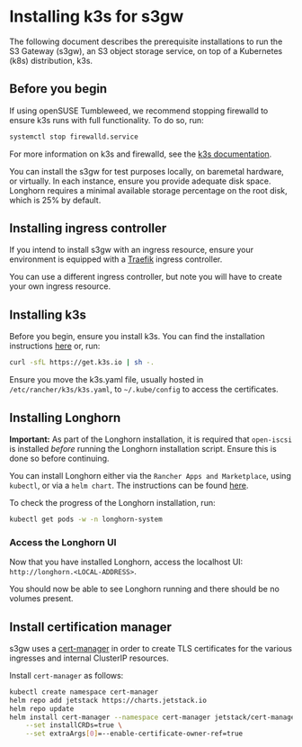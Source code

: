 
# Installing k3s for s3gw

The following document describes the prerequisite installations to run the
S3 Gateway (s3gw), an S3 object storage service, on top of a Kubernetes (k8s)
distribution, k3s.

## Before you begin

If using openSUSE Tumbleweed, we recommend stopping
firewalld to ensure k3s runs with full functionality. To do so, run:

```bash
systemctl stop firewalld.service
```

For more information on k3s and firewalld, see the
[k3s documentation](https://docs.k3s.io/advanced#red-hat-enterprise-linux--centos).

You can install the s3gw for test purposes locally, on baremetal hardware,
or virtually. In each instance, ensure you provide adequate disk space.
Longhorn requires a minimal available storage percentage on the root disk,
which is 25% by default.

## Installing ingress controller

If you intend to install s3gw with an ingress resource, ensure your
environment is equipped with a [Traefik](https://helm.traefik.io/traefik)
ingress controller.

You can use a different ingress controller, but note you will have to
create your own ingress resource.

## Installing k3s

Before you begin, ensure you install k3s. You can find the installation
instructions [here](https://k3s.io/) or, run:

```bash
curl -sfL https://get.k3s.io | sh -.
```

Ensure you move the k3s.yaml file, usually hosted in
`/etc/rancher/k3s/k3s.yaml`, to `~/.kube/config` to access the
certificates.

## Installing Longhorn

**Important:** As part of the Longhorn installation, it is required that
`open-iscsi` is installed *before* running the Longhorn installation script.
Ensure this is done so before continuing.

You can install Longhorn either via the `Rancher Apps and Marketplace`,
using `kubectl`, or via a `helm chart`. The instructions can be found
[here](https://longhorn.io/docs/1.4.2/deploy/install/).

To check the progress of the Longhorn installation, run:

```bash
kubectl get pods -w -n longhorn-system
```

### Access the Longhorn UI

Now that you have installed Longhorn, access the localhost UI:
`http://longhorn.<LOCAL-ADDRESS>`.

You should now be able to see Longhorn running and there should be no volumes
present.

## Install certification manager

s3gw uses a [cert-manager](https://cert-manager.io/) in order to create TLS
certificates for the various ingresses and internal ClusterIP resources.

Install `cert-manager` as follows:

```bash
kubectl create namespace cert-manager
helm repo add jetstack https://charts.jetstack.io
helm repo update
helm install cert-manager --namespace cert-manager jetstack/cert-manager \
    --set installCRDs=true \
    --set extraArgs[0]=--enable-certificate-owner-ref=true
```
